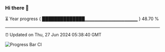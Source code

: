 ### Hi there 👋

⏳ Year progress { ██████████████▁▁▁▁▁▁▁▁▁▁▁▁▁▁▁▁ } 48.70 %

---

⏰ Updated on Thu, 27 Jun 2024 05:38:40 GMT

![Progress Bar CI](https://github.com/IshwaranRudhara/GIT-ACTION/workflows/Progress%20Bar%20CI/badge.svg)
